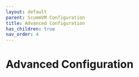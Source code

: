 ```yaml
---
layout: default
parent: ScummVM Configuration
title: Advanced Configuration
has_children: true
nav_order: 4
---
```


# Advanced Configuration